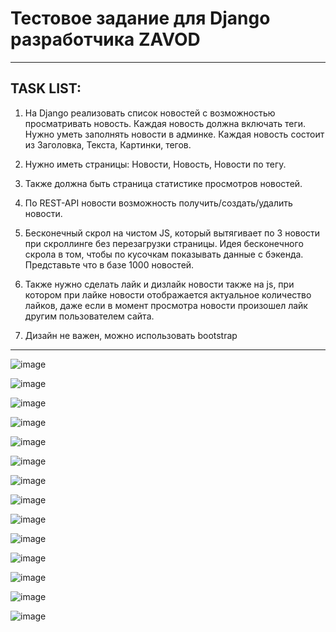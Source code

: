 # Тестовое задание для Django разработчика ZAVOD
_____
## TASK LIST:

1) На Django реализовать список новостей с возможностью просматривать новость. Каждая новость должна включать теги. Нужно уметь заполнять новости в админке. Каждая новость состоит из Заголовка, Текста, Картинки, тегов.

2) Нужно иметь страницы: Новости, Новость, Новости по тегу.

3) Также должна быть страница статистике просмотров новостей. 

4) По REST-API новости возможность получить/создать/удалить новости.

5) Бесконечный скрол на чистом JS, который вытягивает по 3 новости при скроллинге без перезагрузки страницы. Идея бесконечного скрола в том, чтобы по кусочкам показывать данные с бэкенда. Представьте что в базе 1000 новостей.

6) Также нужно сделать лайк и дизлайк новости также на js, при котором при лайке новости отображается актуальное количество лайков, даже если в момент просмотра новости произошел лайк другим пользователем сайта.

7) Дизайн не важен, можно использовать bootstrap
_____


![image](https://github.com/BogdanGlushkov/ZAVOD-news/assets/91096839/18b9fd40-80c8-43c8-a963-cb084b854669)

![image](https://github.com/BogdanGlushkov/ZAVOD-news/assets/91096839/20bb57e6-246c-4ad5-881a-8a04f17c694c)

![image](https://github.com/BogdanGlushkov/ZAVOD-news/assets/91096839/852c83a9-6a62-48de-9497-db875e7ac213)

![image](https://github.com/BogdanGlushkov/ZAVOD-news/assets/91096839/a25aa3db-8422-4731-b01e-951c9525eccf)

![image](https://github.com/BogdanGlushkov/ZAVOD-news/assets/91096839/f22bef9f-775c-44d5-8496-c8deefa0375b)

![image](https://github.com/BogdanGlushkov/ZAVOD-news/assets/91096839/236c95fc-30ab-4d3c-9113-20cf57a4d6ec)

![image](https://github.com/BogdanGlushkov/ZAVOD-news/assets/91096839/b778ef68-9ce2-4476-96bf-ba2cb9f69236)

![image](https://github.com/BogdanGlushkov/ZAVOD-news/assets/91096839/b59a7318-855c-4442-8009-4064486f1e1b)

![image](https://github.com/BogdanGlushkov/ZAVOD-news/assets/91096839/ff876eb0-3920-4d16-8052-0025a1970048)

![image](https://github.com/BogdanGlushkov/ZAVOD-news/assets/91096839/d29a3cc3-6612-4ddd-a5dd-2b280a078528)

![image](https://github.com/BogdanGlushkov/ZAVOD-news/assets/91096839/3b8fddc5-a2e3-4650-a88c-399cc3c7bcab)

![image](https://github.com/BogdanGlushkov/ZAVOD-news/assets/91096839/11a50d6f-f417-4ec6-a242-2ae2c6eab0ec)

![image](https://github.com/BogdanGlushkov/ZAVOD-news/assets/91096839/ba7c195e-f78b-4718-885e-a9547fd122bd)

![image](https://github.com/BogdanGlushkov/ZAVOD-news/assets/91096839/d8166506-4716-4dbf-993b-e127d0aad3ca)
